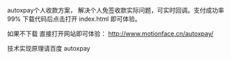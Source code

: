 autoxpay个人收款方案， 解决个人免签收款实际问题，可实时回调。支付成功率99%
下载代码后点击打开 index.html 即可体验。

如果不下载 直接打开网站即可体验：
http://www.motionface.cn/autoxpay/

 
技术实现原理请百度 autoxpay